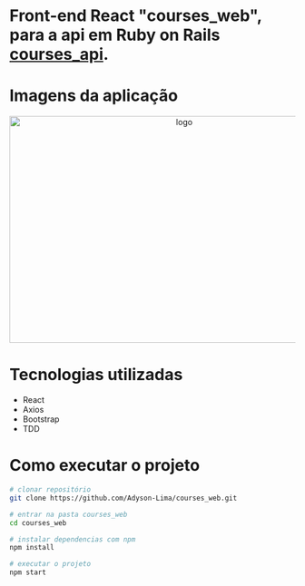 # Front-end React "courses_web", para a api em Ruby on Rails <a href="https://github.com/Adyson-Lima/courses_api">courses_api</a>.

# Imagens da aplicação
<p align="center"><img src="" alt="logo" width="600" height="400"></p>

# Tecnologias utilizadas

- React
- Axios
- Bootstrap
- TDD

# Como executar o projeto

```bash
# clonar repositório
git clone https://github.com/Adyson-Lima/courses_web.git

# entrar na pasta courses_web
cd courses_web

# instalar dependencias com npm
npm install

# executar o projeto
npm start
```
